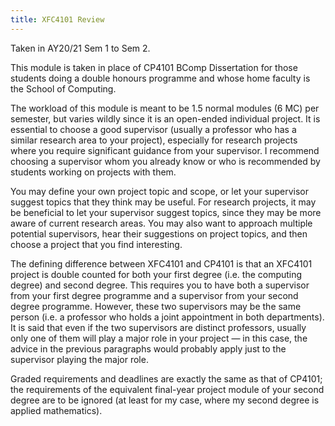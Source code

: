 ```yaml
---
title: XFC4101 Review
---
```


Taken in AY20/21 Sem 1 to Sem 2.

This module is taken in place of CP4101 BComp Dissertation for those students doing a double honours programme and whose home faculty is the School of Computing.

The workload of this module is meant to be 1.5 normal modules (6 MC) per semester, but varies wildly since it is an open-ended individual project.  It is essential to choose a good supervisor (usually a professor who has a similar research area to your project), especially for research projects where you require significant guidance from your supervisor.  I recommend choosing a supervisor whom you already know or who is recommended by students working on projects with them.

You may define your own project topic and scope, or let your supervisor suggest topics that they think may be useful.  For research projects, it may be beneficial to let your supervisor suggest topics, since they may be more aware of current research areas.  You may also want to approach multiple potential supervisors, hear their suggestions on project topics, and then choose a project that you find interesting.

The defining difference between XFC4101 and CP4101 is that an XFC4101 project is double counted for both your first degree (i.e. the computing degree) and second degree.  This requires you to have both a supervisor from your first degree programme and a supervisor from your second degree programme.  However, these two supervisors may be the same person (i.e. a professor who holds a joint appointment in both departments).  It is said that even if the two supervisors are distinct professors, usually only one of them will play a major role in your project — in this case, the advice in the previous paragraphs would probably apply just to the supervisor playing the major role.

Graded requirements and deadlines are exactly the same as that of CP4101; the requirements of the equivalent final-year project module of your second degree are to be ignored (at least for my case, where my second degree is applied mathematics).
